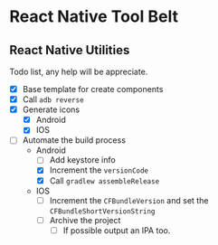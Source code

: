 # React Native Tool Belt
## React Native Utilities



Todo list, any help will be appreciate.
- [x] Base template for create components
- [x] Call `adb reverse`
- [x] Generate icons
	- [x] Android
	- [x] IOS
- [ ] Automate the build process
	- Android
		- [ ] Add keystore info
		- [x] Increment the `versionCode`
		- [x] Call `gradlew assembleRelease`
	- IOS
		- [ ] Increment the `CFBundleVersion` and set the `CFBundleShortVersionString`
		- [ ] Archive the project
			- [ ] If possible output an IPA too.
